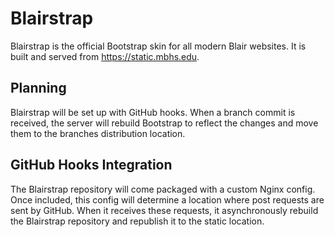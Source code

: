 # Blairstrap

Blairstrap is the official Bootstrap skin for all modern Blair websites. It is
built and served from https://static.mbhs.edu.

## Planning

Blairstrap will be set up with GitHub hooks. When a branch commit is received,
the server will rebuild Bootstrap to reflect the changes and move them to 
the branches distribution location.

## GitHub Hooks Integration

The Blairstrap repository will come packaged with a custom Nginx config. Once
included, this config will determine a location where post requests are sent
by GitHub. When it receives these requests, it asynchronously rebuild the 
Blairstrap  repository and republish it to the static location.
